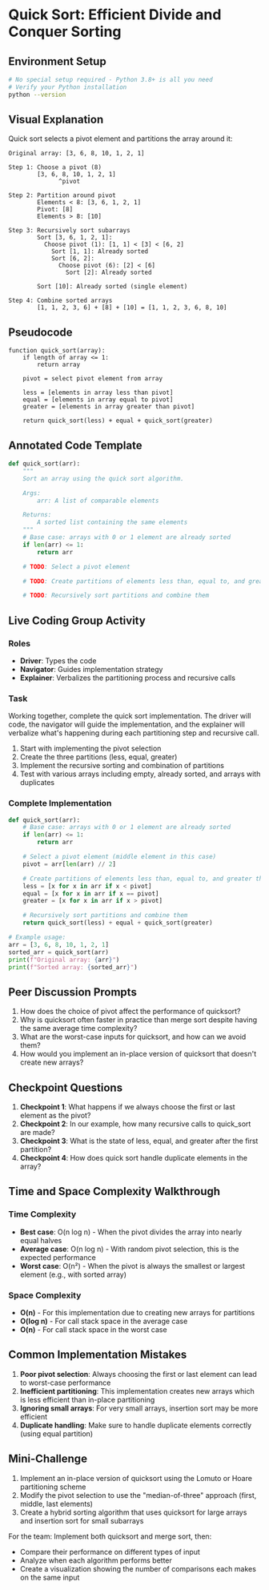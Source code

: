 # Quick Sort: Efficient Divide and Conquer Sorting

## Environment Setup

```bash
# No special setup required - Python 3.8+ is all you need
# Verify your Python installation
python --version
```

## Visual Explanation

Quick sort selects a pivot element and partitions the array around it:

```
Original array: [3, 6, 8, 10, 1, 2, 1]

Step 1: Choose a pivot (8)
        [3, 6, 8, 10, 1, 2, 1]
              ^pivot

Step 2: Partition around pivot
        Elements < 8: [3, 6, 1, 2, 1]
        Pivot: [8]
        Elements > 8: [10]

Step 3: Recursively sort subarrays
        Sort [3, 6, 1, 2, 1]:
          Choose pivot (1): [1, 1] < [3] < [6, 2]
            Sort [1, 1]: Already sorted
            Sort [6, 2]:
              Choose pivot (6): [2] < [6]
                Sort [2]: Already sorted

        Sort [10]: Already sorted (single element)

Step 4: Combine sorted arrays
        [1, 1, 2, 3, 6] + [8] + [10] = [1, 1, 2, 3, 6, 8, 10]
```

## Pseudocode

```
function quick_sort(array):
    if length of array <= 1:
        return array

    pivot = select pivot element from array

    less = [elements in array less than pivot]
    equal = [elements in array equal to pivot]
    greater = [elements in array greater than pivot]

    return quick_sort(less) + equal + quick_sort(greater)
```

## Annotated Code Template

```python
def quick_sort(arr):
    """
    Sort an array using the quick sort algorithm.

    Args:
        arr: A list of comparable elements

    Returns:
        A sorted list containing the same elements
    """
    # Base case: arrays with 0 or 1 element are already sorted
    if len(arr) <= 1:
        return arr

    # TODO: Select a pivot element

    # TODO: Create partitions of elements less than, equal to, and greater than pivot

    # TODO: Recursively sort partitions and combine them
```

## Live Coding Group Activity

### Roles

- **Driver**: Types the code
- **Navigator**: Guides implementation strategy
- **Explainer**: Verbalizes the partitioning process and recursive calls

### Task

Working together, complete the quick sort implementation. The driver will code, the navigator will guide the implementation, and the explainer will verbalize what's happening during each partitioning step and recursive call.

1. Start with implementing the pivot selection
2. Create the three partitions (less, equal, greater)
3. Implement the recursive sorting and combination of partitions
4. Test with various arrays including empty, already sorted, and arrays with duplicates

### Complete Implementation

```python
def quick_sort(arr):
    # Base case: arrays with 0 or 1 element are already sorted
    if len(arr) <= 1:
        return arr

    # Select a pivot element (middle element in this case)
    pivot = arr[len(arr) // 2]

    # Create partitions of elements less than, equal to, and greater than pivot
    less = [x for x in arr if x < pivot]
    equal = [x for x in arr if x == pivot]
    greater = [x for x in arr if x > pivot]

    # Recursively sort partitions and combine them
    return quick_sort(less) + equal + quick_sort(greater)

# Example usage:
arr = [3, 6, 8, 10, 1, 2, 1]
sorted_arr = quick_sort(arr)
print(f"Original array: {arr}")
print(f"Sorted array: {sorted_arr}")
```

## Peer Discussion Prompts

1. How does the choice of pivot affect the performance of quicksort?
2. Why is quicksort often faster in practice than merge sort despite having the same average time complexity?
3. What are the worst-case inputs for quicksort, and how can we avoid them?
4. How would you implement an in-place version of quicksort that doesn't create new arrays?

## Checkpoint Questions

1. **Checkpoint 1**: What happens if we always choose the first or last element as the pivot?
2. **Checkpoint 2**: In our example, how many recursive calls to quick_sort are made?
3. **Checkpoint 3**: What is the state of less, equal, and greater after the first partition?
4. **Checkpoint 4**: How does quick sort handle duplicate elements in the array?

## Time and Space Complexity Walkthrough

### Time Complexity

- **Best case**: O(n log n) - When the pivot divides the array into nearly equal halves
- **Average case**: O(n log n) - With random pivot selection, this is the expected performance
- **Worst case**: O(n²) - When the pivot is always the smallest or largest element (e.g., with sorted array)

### Space Complexity

- **O(n)** - For this implementation due to creating new arrays for partitions
- **O(log n)** - For call stack space in the average case
- **O(n)** - For call stack space in the worst case

## Common Implementation Mistakes

1. **Poor pivot selection**: Always choosing the first or last element can lead to worst-case performance
2. **Inefficient partitioning**: This implementation creates new arrays which is less efficient than in-place partitioning
3. **Ignoring small arrays**: For very small arrays, insertion sort may be more efficient
4. **Duplicate handling**: Make sure to handle duplicate elements correctly (using equal partition)

## Mini-Challenge

1. Implement an in-place version of quicksort using the Lomuto or Hoare partitioning scheme
2. Modify the pivot selection to use the "median-of-three" approach (first, middle, last elements)
3. Create a hybrid sorting algorithm that uses quicksort for large arrays and insertion sort for small subarrays

For the team: Implement both quicksort and merge sort, then:

- Compare their performance on different types of input
- Analyze when each algorithm performs better
- Create a visualization showing the number of comparisons each makes on the same input
